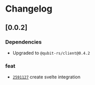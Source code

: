 # Changelog

## \[0.0.2]

### Dependencies

- Upgraded to `@qubit-rs/client@0.4.2`

### feat

- [`2591127`](https://github.com/andogq/qubit/commit/2591127f0cfb78b1917bac317552099475d1fc72) create svelte integration
